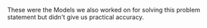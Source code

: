 These were the Models we also worked on for solving this problem statement but didn't give us practical accuracy. 
